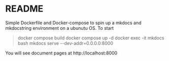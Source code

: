 # README

Simple Dockerfile and Docker-compose to spin up a mkdocs and mkdocstring environment on a ubunutu OS.
To start

> docker compose build
> docker compose up -d
> docker exec -it mkdocs bash
> mkdocs serve --dev-addr=0.0.0.0:8000

You will see document pages at http://localhost:8000